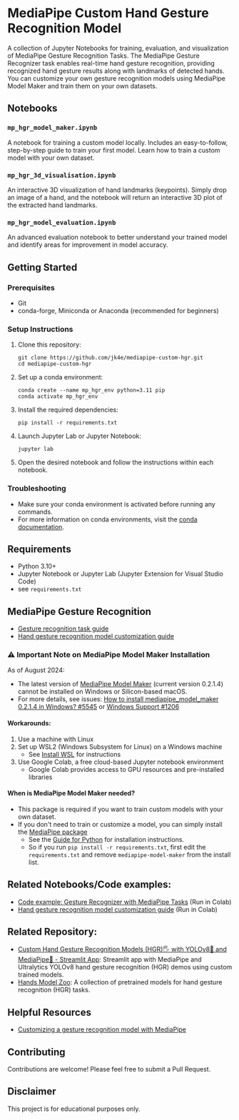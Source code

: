 # MediaPipe Custom Hand Gesture Recognition Model

A collection of Jupyter Notebooks for training, evaluation, and visualization of MediaPipe Gesture Recognition Tasks. The MediaPipe Gesture Recognizer task enables real-time hand gesture recognition, providing recognized hand gesture results along with landmarks of detected hands. You can customize your own gesture recognition models using MediaPipe Model Maker and train them on your own datasets.

## Notebooks

### `mp_hgr_model_maker.ipynb`

A notebook for training a custom model locally. Includes an easy-to-follow, step-by-step guide to train your first model. Learn how to train a custom model with your own dataset.

### `mp_hgr_3d_visualisation.ipynb`

An interactive 3D visualization of hand landmarks (keypoints). Simply drop an image of a hand, and the notebook will return an interactive 3D plot of the extracted hand landmarks.

### `mp_hgr_model_evaluation.ipynb`

An advanced evaluation notebook to better understand your trained model and identify areas for improvement in model accuracy.

## Getting Started

### Prerequisites
- Git
- conda-forge, Miniconda or Anaconda (recommended for beginners)

### Setup Instructions

1. Clone this repository:
   ```
   git clone https://github.com/jk4e/mediapipe-custom-hgr.git
   cd mediapipe-custom-hgr
   ```

2. Set up a conda environment:
   ```
   conda create --name mp_hgr_env python=3.11 pip
   conda activate mp_hgr_env
   ```

3. Install the required dependencies:
   ```
   pip install -r requirements.txt
   ```

4. Launch Jupyter Lab or Jupyter Notebook:
   ```
   jupyter lab
   ```

5. Open the desired notebook and follow the instructions within each notebook.

### Troubleshooting
- Make sure your conda environment is activated before running any commands.
- For more information on conda environments, visit the [conda documentation](https://docs.conda.io/projects/conda/en/latest/user-guide/tasks/manage-environments.html).



## Requirements

- Python 3.10+
- Jupyter Notebook or Jupyter Lab (Jupyter Extension for Visual Studio Code)
- see `requirements.txt`

## MediaPipe Gesture Recognition

- [Gesture recognition task guide](https://ai.google.dev/edge/mediapipe/solutions/vision/gesture_recognizer)
- [Hand gesture recognition model customization guide](https://ai.google.dev/edge/mediapipe/solutions/customization/gesture_recognizer)

### ⚠️ Important Note on MediaPipe Model Maker Installation

As of August 2024:

- The latest version of [MediaPipe Model Maker](https://pypi.org/project/mediapipe-model-maker/) (current version 0.2.1.4) cannot be installed on Windows or Silicon-based macOS.
- For more details, see issues: [How to install mediapipe_model_maker 0.2.1.4 in Windows? #5545](https://github.com/google-ai-edge/mediapipe/issues/5545) or [ Windows Support #1206 ](https://github.com/tensorflow/text/issues/1206)

#### Workarounds:

1. Use a machine with Linux
2. Set up WSL2 (Windows Subsystem for Linux) on a Windows machine
   - See [Install WSL](https://learn.microsoft.com/en-us/windows/wsl/install) for instructions
3. Use Google Colab, a free cloud-based Jupyter notebook environment
   - Google Colab provides access to GPU resources and pre-installed libraries

#### When is MediaPipe Model Maker needed?

- This package is required if you want to train custom models with your own dataset.
- If you don't need to train or customize a model, you can simply install the [MediaPipe package](https://pypi.org/project/mediapipe/)
  - See the [Guide for Python](https://ai.google.dev/edge/mediapipe/solutions/setup_python) for installation instructions.
  - So if you run `pip install -r requirements.txt`, first edit the `requirements.txt` and remove `mediapipe-model-maker` from the install list.


## Related Notebooks/Code examples:

- [Code example: Gesture Recognizer with MediaPipe Tasks](https://colab.research.google.com/github/googlesamples/mediapipe/blob/main/examples/gesture_recognizer/python/gesture_recognizer.ipynb#scrollTo=L_cQX8dWu4Dv) (Run in Colab)
- [Hand gesture recognition model customization guide](https://ai.google.dev/edge/mediapipe/solutions/customization/gesture_recognizer) (Run in Colab)


## Related Repository:

- [Custom Hand Gesture Recognition Models (HGR)🖐️ with YOLOv8🚀 and MediaPipe👋 - Streamlit App](https://github.com/jk4e/my-hgr): Streamlit app with MediaPipe and Ultralytics YOLOv8 hand gesture recognition (HGR) demos using custom trained models.
- [Hands Model Zoo](https://github.com/jk4e/hands-model-zoo): A collection of pretrained models for hand gesture recognition (HGR) tasks.


## Helpful Resources

- [Customizing a gesture recognition model with MediaPipe](https://www.samproell.io/posts/ai/asl-detector-with-mediapipe-wsl/)


## Contributing

Contributions are welcome! Please feel free to submit a Pull Request.

## Disclaimer

This project is for educational purposes only.